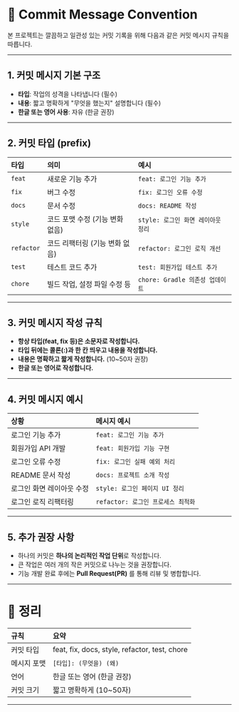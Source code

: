 # 📝 Commit Message Convention

본 프로젝트는 깔끔하고 일관성 있는 커밋 기록을 위해 다음과 같은 커밋 메시지 규칙을 따릅니다.

---

## 1. 커밋 메시지 기본 구조

- **타입**: 작업의 성격을 나타냅니다 (필수)
- **내용**: 짧고 명확하게 "무엇을 했는지" 설명합니다 (필수)
- **한글 또는 영어 사용**: 자유 (한글 권장)

---

## 2. 커밋 타입 (prefix)

| 타입 | 의미 | 예시 |
|:---|:---|:---|
| `feat` | 새로운 기능 추가 | `feat: 로그인 기능 추가` |
| `fix` | 버그 수정 | `fix: 로그인 오류 수정` |
| `docs` | 문서 수정 | `docs: README 작성` |
| `style` | 코드 포맷 수정 (기능 변화 없음) | `style: 로그인 화면 레이아웃 정리` |
| `refactor` | 코드 리팩터링 (기능 변화 없음) | `refactor: 로그인 로직 개선` |
| `test` | 테스트 코드 추가 | `test: 회원가입 테스트 추가` |
| `chore` | 빌드 작업, 설정 파일 수정 등 | `chore: Gradle 의존성 업데이트` |

---

## 3. 커밋 메시지 작성 규칙

- **항상 타입(feat, fix 등)은 소문자로 작성합니다.**
- **타입 뒤에는 콜론(:)과 한 칸 띄우고 내용을 작성합니다.**
- **내용은 명확하고 짧게 작성합니다.** (10~50자 권장)
- **한글 또는 영어로 작성합니다.**

---

## 4. 커밋 메시지 예시

| 상황 | 메시지 예시 |
|:---|:---|
| 로그인 기능 추가 | `feat: 로그인 기능 추가` |
| 회원가입 API 개발 | `feat: 회원가입 기능 구현` |
| 로그인 오류 수정 | `fix: 로그인 실패 예외 처리` |
| README 문서 작성 | `docs: 프로젝트 소개 작성` |
| 로그인 화면 레이아웃 수정 | `style: 로그인 페이지 UI 정리` |
| 로그인 로직 리팩터링 | `refactor: 로그인 프로세스 최적화` |

---

## 5. 추가 권장 사항

- 하나의 커밋은 **하나의 논리적인 작업 단위**로 작성합니다.
- 큰 작업은 여러 개의 작은 커밋으로 나누는 것을 권장합니다.
- 기능 개발 완료 후에는 **Pull Request(PR)** 를 통해 리뷰 및 병합합니다.

---

# 📌 정리

| 규칙 | 요약 |
|:---|:---|
| 커밋 타입 | feat, fix, docs, style, refactor, test, chore |
| 메시지 포맷 | `[타입]: (무엇을) (왜)` |
| 언어 | 한글 또는 영어 (한글 권장) |
| 커밋 크기 | 짧고 명확하게 (10~50자) |

---

